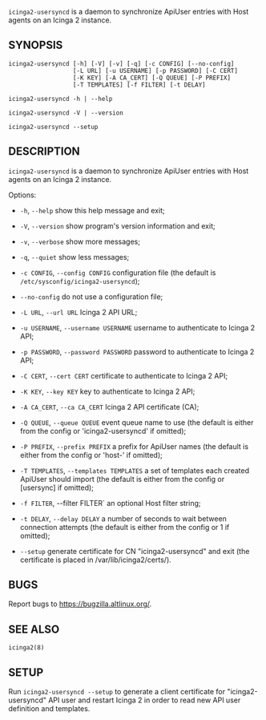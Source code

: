 `icinga2-usersyncd` is a daemon to synchronize ApiUser entries with
Host agents on an Icinga 2 instance.

SYNOPSIS
--------

```
icinga2-usersyncd [-h] [-V] [-v] [-q] [-c CONFIG] [--no-config]
                  [-L URL] [-u USERNAME] [-p PASSWORD] [-C CERT]
                  [-K KEY] [-A CA_CERT] [-Q QUEUE] [-P PREFIX]
                  [-T TEMPLATES] [-f FILTER] [-t DELAY]

icinga2-usersyncd -h | --help

icinga2-usersyncd -V | --version

icinga2-usersyncd --setup
```

DESCRIPTION
-----------

`icinga2-usersyncd` is a daemon to synchronize ApiUser  entries  with
Host agents on an Icinga 2 instance.

Options:

  * `-h`, `--help` show this help message and exit;

  * `-V`, `--version` show program's version information and exit;

  * `-v`, `--verbose` show more messages;

  * `-q`, `--quiet` show less messages;

  * `-c CONFIG`, `--config CONFIG` configuration file (the default is
    `/etc/sysconfig/icinga2-usersyncd`);

  * `--no-config` do not use a configuration file;

  * `-L URL`, `--url URL` Icinga 2 API URL;

  * `-u USERNAME`, `--username USERNAME` username to authenticate to
    Icinga 2 API;

  * `-p PASSWORD`, `--password PASSWORD` password to authenticate
    to Icinga 2 API;

  * `-C CERT`, `--cert CERT` certificate to authenticate to
    Icinga 2 API;

  * `-K KEY`, `--key KEY` key to authenticate to Icinga 2 API;

  * `-A CA_CERT`, `--ca CA_CERT` Icinga 2 API certificate (CA);

  * `-Q QUEUE`, `--queue QUEUE` event queue name to use (the default
    is either from the config or 'icinga2-usersyncd' if omitted);

* `-P PREFIX`, `--prefix PREFIX` a  prefix  for ApiUser names
    (the default is either from the config or 'host-' if omitted);

* `-T TEMPLATES`, `--templates TEMPLATES` a set of templates each
    created ApiUser should import (the default is either from the
    config or [usersync] if omitted);

* `-f FILTER`, --filter FILTER` an optional Host filter string;

* `-t DELAY`, `--delay DELAY` a number of seconds to wait between
    connection attempts (the default is either from the config or 1
    if omitted);

* `--setup` generate certificate for CN "icinga2-usersyncd" and exit
  (the certificate is placed in /var/lib/icinga2/certs/).

BUGS
----

Report bugs to https://bugzilla.altlinux.org/.

SEE ALSO
--------

`icinga2(8)`

SETUP
-----

Run `icinga2-usersyncd --setup` to generate a client certificate for
"icinga2-usersyncd" API user and restart Icinga 2 in order to read
new API user definition and templates.
